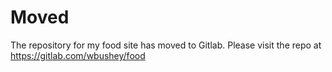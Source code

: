 Moved
=====

The repository for my food site has moved to Gitlab. Please visit the repo at https://gitlab.com/wbushey/food
